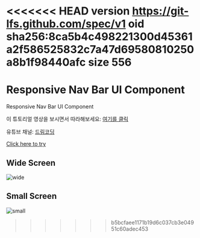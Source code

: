 <<<<<<< HEAD
version https://git-lfs.github.com/spec/v1
oid sha256:8ca5b4c498221300d45361a2f586525832c7a47d69580810250a8b1f98440afc
size 556
=======
# Responsive Nav Bar UI Component
Responsive Nav Bar UI Component

이 튜토리얼 영상을 보시면서 따라해보세요: [여기를 클릭](https://youtu.be/X91jsJyZofw)

유튜브 채널: [드림코딩](https://www.youtube.com/channel/UC_4u-bXaba7yrRz_6x6kb_w)


[Click here to try](https://dream-ellie.github.io/responsive-nav-bar/index.html)

## Wide Screen
![wide](https://github.com/dream-ellie/responsive-nav-bar/blob/master/demo/wide.png)

## Small Screen
![small](https://github.com/dream-ellie/responsive-nav-bar/blob/master/demo/small.png)
>>>>>>> b5bcfaee1171b19d6c037cb3e04951c60adec453
